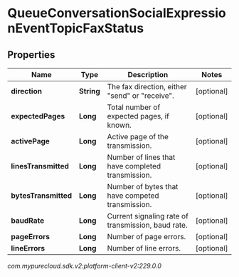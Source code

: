 # QueueConversationSocialExpressionEventTopicFaxStatus


## Properties

| Name | Type | Description | Notes |
| ------------ | ------------- | ------------- | ------------- |
| **direction** | **String** | The fax direction, either \"send\" or \"receive\". |  [optional] |
| **expectedPages** | **Long** | Total number of expected pages, if known. |  [optional] |
| **activePage** | **Long** | Active page of the transmission. |  [optional] |
| **linesTransmitted** | **Long** | Number of lines that have completed transmission. |  [optional] |
| **bytesTransmitted** | **Long** | Number of bytes that have competed transmission. |  [optional] |
| **baudRate** | **Long** | Current signaling rate of transmission, baud rate. |  [optional] |
| **pageErrors** | **Long** | Number of page errors. |  [optional] |
| **lineErrors** | **Long** | Number of line errors. |  [optional] |




_com.mypurecloud.sdk.v2:platform-client-v2:229.0.0_

